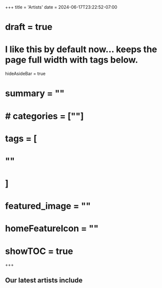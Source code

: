 +++
title = 'Artists'
date = 2024-06-17T23:22:52-07:00
# draft = true
# I like this by default now... keeps the page full width with tags below.
hideAsideBar = true
# summary = ""
# # categories = [""]
# tags = [
  # ""
  # ]
# featured_image = ""
# homeFeatureIcon = ""
# showTOC = true
+++



## Our latest artists include

<!--more-->


